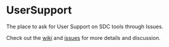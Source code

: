 # UserSupport
The place to ask for User Support on SDC tools through Issues.

Check out the [wiki](../../wiki) and [issues](../../issues) for more details and discussion.
